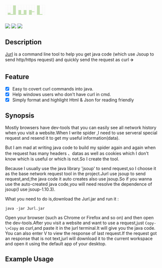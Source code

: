 # [![](/jurl.png)](https://github.com/leftvalue/Jurl)
![](	https://img.shields.io/github/license/leftvalue/Jurl.svg) 
![](https://img.shields.io/badge/Power_by-leftvalue-orange.svg)
![](https://img.shields.io/badge/download-it-blue.svg)
## Description
[Jurl](https://github.com/leftvalue/Jurl/) is a command line tool to help you get java code (which use Jsoup to send http/https request) and quickly send the request as curl ✈️
## Feature

- [x] Easy to covert curl commands into java.
- [x] Help windows users who don't have curl in cmd.
- [x] Simply format and highlight Html & Json for reading friendly

## Synopsis

Mostly browsers have dev-tools that you can easily see all network history when you visit a website.When I write spider ,I need to use serveral special request and resend it to get my useful information(data).

But I am mad at writing java code to build my spider again and again when the request has many headers 、datas as well as cookies which I don't know which is useful or which is not.So I create the tool.

Because I usually use the java library 'jsoup' to send request,so I choose it as the base network request tool in the project.Jurl use jsoup to send request,and,the java code it auto creates also use jsoup.So if you wanna use the auto-created java code,you will need resolve the dependence of jsoup(I use jsoup-1.10.3).

What you need to do is,download the Jurl.jar and run it :
```shell
java -jar Jurl.jar
```
Open your browser (such as Chrome or Firefox and so on) and then open the dev-tools.After you visit a website and want to use a request,just `Copy-\>Copy` as curl,and paste it in the jurl terminal.It will give you the java code.
You can also enter V to view the response of last request.If the request got an response that is not text,jurl will download it to the current workspace and open it using the default app of your desktop.
## Example Usage
